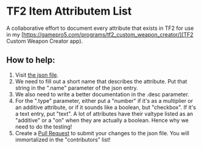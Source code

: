 # TF2 Item Attributem List

A collaborative effort to document every attribute that exists in TF2 for use in my [https://gamepro5.com/programs/tf2_custom_weapon_creator/](TF2 Custom Weapon Creator app).

## How to help:

1. Visit [the json file](/attributeList.json).
2. We need to fill out a short name that describes the attribute. Put that string in the ".name" parameter of the json entry.
3. We also need to write a better documentation in the .desc parameter.
4. For the ".type" parameter, either put a "number" if it's as a multiplier or an additive attribute, or if it sounds like a boolean, but "checkbox". If it's a text entry, put "text". A lot of attributes have their valtype listed as an "additive" or a "on" when they are actually a boolean. Hence why we need to do the testing!
5. Create a [Pull Request](https://github.com/Gamepro5/TF2_Item_Attribute_List/compare) to submit your changes to the json file. You will immortalized in the "contributors" list!


